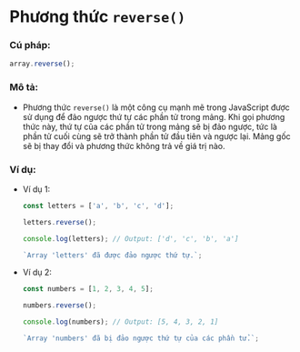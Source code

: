 # Phương thức `reverse()`

### Cú pháp:

```js
array.reverse();
```

### Mô tả:

- Phương thức `reverse()` là một công cụ mạnh mẽ trong JavaScript được sử dụng để đảo ngược thứ tự các phần tử trong mảng. Khi gọi phương thức này, thứ tự của các phần tử trong mảng sẽ bị đảo ngược, tức là phần tử cuối cùng sẽ trở thành phần tử đầu tiên và ngược lại. Mảng gốc sẽ bị thay đổi và phương thức không trả về giá trị nào.

### Ví dụ:

- Ví dụ 1:

  ```js
  const letters = ['a', 'b', 'c', 'd'];

  letters.reverse();

  console.log(letters); // Output: ['d', 'c', 'b', 'a']

  `Array 'letters' đã được đảo ngược thứ tự.`;
  ```

- Ví dụ 2:

  ```js
  const numbers = [1, 2, 3, 4, 5];

  numbers.reverse();

  console.log(numbers); // Output: [5, 4, 3, 2, 1]

  `Array 'numbers' đã bị đảo ngược thứ tự của các phần tử.`;
  ```
